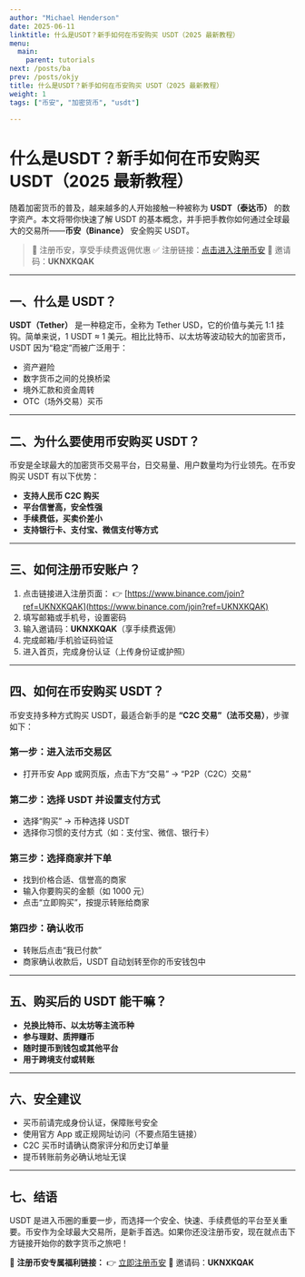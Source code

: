```yaml
---
author: "Michael Henderson"
date: 2025-06-11
linktitle: 什么是USDT？新手如何在币安购买 USDT（2025 最新教程）
menu:
  main:
    parent: tutorials
next: /posts/ba
prev: /posts/okjy
title: 什么是USDT？新手如何在币安购买 USDT（2025 最新教程）
weight: 1
tags: ["币安", "加密货币", "usdt"]

---
```



# 什么是USDT？新手如何在币安购买 USDT（2025 最新教程）

随着加密货币的普及，越来越多的人开始接触一种被称为 **USDT（泰达币）** 的数字资产。本文将带你快速了解 USDT 的基本概念，并手把手教你如何通过全球最大的交易所——**币安（Binance）** 安全购买 USDT。

> 📌 注册币安，享受手续费返佣优惠
> ✅ 注册链接：[点击进入注册币安](https://www.binance.com/join?ref=UKNXKQAK)
> 📮 邀请码：**UKNXKQAK**

---

## 一、什么是 USDT？

**USDT（Tether）** 是一种稳定币，全称为 Tether USD，它的价值与美元 1:1 挂钩。简单来说，1 USDT ≈ 1 美元。相比比特币、以太坊等波动较大的加密货币，USDT 因为“稳定”而被广泛用于：

* 资产避险
* 数字货币之间的兑换桥梁
* 境外汇款和资金周转
* OTC（场外交易）买币

---

## 二、为什么要使用币安购买 USDT？

币安是全球最大的加密货币交易平台，日交易量、用户数量均为行业领先。在币安购买 USDT 有以下优势：

* **支持人民币 C2C 购买**
* **平台信誉高，安全性强**
* **手续费低，买卖价差小**
* **支持银行卡、支付宝、微信支付等方式**

---

## 三、如何注册币安账户？

1. 点击链接进入注册页面：
   👉 [https://www.binance.com/join?ref=UKNXKQAK](https://www.binance.com/join?ref=UKNXKQAK)
2. 填写邮箱或手机号，设置密码
3. 输入邀请码：**UKNXKQAK**（享手续费返佣）
4. 完成邮箱/手机验证码验证
5. 进入首页，完成身份认证（上传身份证或护照）

---

## 四、如何在币安购买 USDT？

币安支持多种方式购买 USDT，最适合新手的是 **“C2C 交易”（法币交易）**，步骤如下：

### 第一步：进入法币交易区

* 打开币安 App 或网页版，点击下方“交易” → “P2P（C2C）交易”

### 第二步：选择 USDT 并设置支付方式

* 选择“购买” → 币种选择 USDT
* 选择你习惯的支付方式（如：支付宝、微信、银行卡）

### 第三步：选择商家并下单

* 找到价格合适、信誉高的商家
* 输入你要购买的金额（如 1000 元）
* 点击“立即购买”，按提示转账给商家

### 第四步：确认收币

* 转账后点击“我已付款”
* 商家确认收款后，USDT 自动划转至你的币安钱包中

---

## 五、购买后的 USDT 能干嘛？

* **兑换比特币、以太坊等主流币种**
* **参与理财、质押赚币**
* **随时提币到钱包或其他平台**
* **用于跨境支付或转账**

---

## 六、安全建议

* 买币前请完成身份认证，保障账号安全
* 使用官方 App 或正规网址访问（不要点陌生链接）
* C2C 买币时请确认商家评分和历史订单量
* 提币转账前务必确认地址无误

---

## 七、结语

USDT 是进入币圈的重要一步，而选择一个安全、快速、手续费低的平台至关重要。币安作为全球最大交易所，是新手首选。如果你还没注册币安，现在就点击下方链接开始你的数字货币之旅吧！

🎁 **注册币安专属福利链接：**
👉 [立即注册币安](https://www.binance.com/join?ref=UKNXKQAK)
📮 邀请码：**UKNXKQAK**
